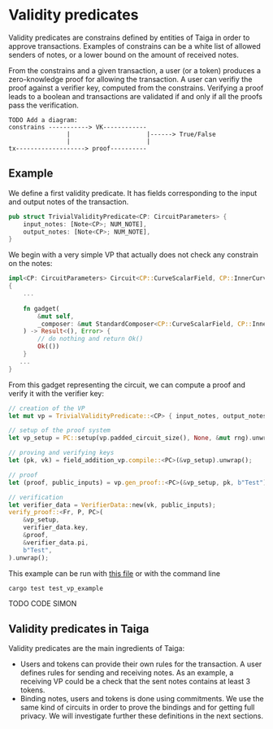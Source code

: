 # Validity predicates

Validity predicates are constrains defined by entities of Taiga in order to approve transactions. Examples of constrains can be a white list of allowed senders of notes, or a lower bound on the amount of received notes.

From the constrains and a given transaction, a user (or a token) produces a zero-knowledge proof for allowing the transaction. A user can verifiy the proof against a verifier key, computed from the constrains. Verifying a proof leads to a boolean and transactions are validated if and only if all the proofs pass the verification.

```
TODO Add a diagram:
constrains -----------> VK------------
                |                     |------> True/False
                |                     |
tx-------------------> proof----------
```

## Example

We define a first validity predicate. It has fields corresponding to the input and output notes of the transaction.
```rust
pub struct TrivialValidityPredicate<CP: CircuitParameters> {
    input_notes: [Note<CP>; NUM_NOTE],
    output_notes: [Note<CP>; NUM_NOTE],
}
```
We begin with a very simple VP that actually does not check any constrain on the notes:
```rust
impl<CP: CircuitParameters> Circuit<CP::CurveScalarField, CP::InnerCurve> for TrivialValidityPredicate<CP>
{
    ...
    
    fn gadget(
        &mut self,
        _composer: &mut StandardComposer<CP::CurveScalarField, CP::InnerCurve>,
    ) -> Result<(), Error> {
        // do nothing and return Ok()
        Ok(())
    }
   ... 
}
```
From this gadget representing the circuit, we can compute a proof and verify it with the verifier key:
```rust
// creation of the VP
let mut vp = TrivialValidityPredicate::<CP> { input_notes, output_notes };

// setup of the proof system
let vp_setup = PC::setup(vp.padded_circuit_size(), None, &mut rng).unwrap();

// proving and verifying keys
let (pk, vk) = field_addition_vp.compile::<PC>(&vp_setup).unwrap();

// proof
let (proof, public_inputs) = vp.gen_proof::<PC>(&vp_setup, pk, b"Test").unwrap();

// verification
let verifier_data = VerifierData::new(vk, public_inputs);
verify_proof::<Fr, P, PC>(
    &vp_setup,
    verifier_data.key,
    &proof,
    &verifier_data.pi,
    b"Test",
).unwrap();
```

This example can be run with [this file](../../src/doc_test_simple_example.rs) or with the command line
```
cargo test test_vp_example
```

TODO CODE SIMON

## Validity predicates in Taiga
Validity predicates are the main ingredients of Taiga:
* Users and tokens can provide their own rules for the transaction. A user defines rules for sending and receiving notes. As an example, a receiving VP could be a check that the sent notes contains at least 3 tokens.
* Binding notes, users and tokens is done using commitments. We use the same kind of circuits in order to prove the bindings and for getting full privacy. We will investigate further these definitions in the next sections.